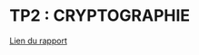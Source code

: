 # TP2 : CRYPTOGRAPHIE

[Lien du rapport](https://matteo-nc.notion.site/TP2-Cryptographie-sym-trique-et-asym-trique-11839a9ce4eb80b4aec3e244efd71f26?pvs=4)